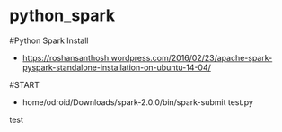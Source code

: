 # python_spark

#Python Spark Install
- https://roshansanthosh.wordpress.com/2016/02/23/apache-spark-pyspark-standalone-installation-on-ubuntu-14-04/

#START
- home/odroid/Downloads/spark-2.0.0/bin/spark-submit test.py

test
